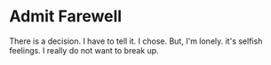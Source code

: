 # Admit Farewell
There is a decision. I have to tell it. I chose. But, I'm lonely. it's selfish feelings. I really do not want to break up.